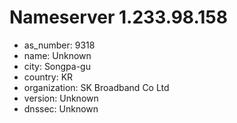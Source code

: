# Nameserver 1.233.98.158

* as_number: 9318
* name: Unknown
* city: Songpa-gu
* country: KR
* organization: SK Broadband Co Ltd
* version: Unknown
* dnssec: Unknown
